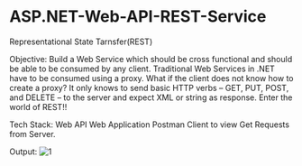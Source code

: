 # ASP.NET-Web-API-REST-Service
Representational State Tarnsfer(REST)

Objective:
Build a Web Service which should be cross functional and should be able to be consumed by any client. Traditional Web Services in .NET have to be consumed using a proxy. What if the client does not know how to create a proxy? It only knows to send basic HTTP verbs – GET, PUT, POST, and DELETE – to the server and expect XML or string as response. Enter the world of REST!!

Tech Stack:
Web API Web Application
Postman Client to view Get Requests from Server.

Output:
![1](https://user-images.githubusercontent.com/25961531/37439778-fa19dae4-27b6-11e8-9f71-f0929ba7b8ea.jpg)
